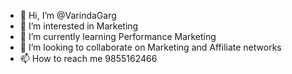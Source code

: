 - 👋 Hi, I’m @VarindaGarg
- 👀 I’m interested in Marketing
- 🌱 I’m currently learning Performance Marketing
- 💞️ I’m looking to collaborate on Marketing and Affiliate networks
- 📫 How to reach me 9855162466

<!---
VarindaGarg/VarindaGarg is a ✨ special ✨ repository because its `README.md` (this file) appears on your GitHub profile.
You can click the Preview link to take a look at your changes.
--->
